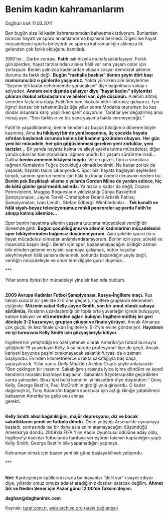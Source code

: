 # Benim kadın kahramanlarım

*Dağhan Irak 11.03.2011*

<div class="yazi"><p>Ben bugün size iki kadın kahramanımdan bahsetmek istiyorum. Bunlardan birincisi hayatı ve sporu anlamlandırma biçimimi belirledi. Diğeri ise hayat mücadelesini sporla birleştirdi ve sporda kahramanlığın aklımıza ilk gelenden çok farklı olduğunu kanıtladı.</p>
<p>1980’ler... Darbe sonrası, <b>Fatih</b> ışık hızıyla muhafazakârlaşıyor. Farklı görüşlerden, hayat tarzlarından aileler hâlâ var ama yaşam onlar için zorlaşıyor. Benim yalnızca kadınlardan oluşan sosyal demokrat ailemin durumu da farklı değil. <b>Bugün “mahalle bask</b><b>ı</b><b>s</b><b>ı</b><b>” denen </b><b>ş</b><b>eyin dört ba</b><b>şı</b><b> mamurunu biz o günlerde ya</b><b>şı</b><b>yoruz.</b> Yolda yürürken aile bireylerime “Saçının teli kadar cehennemde yanacaksın” diye bağırılması vakay-ı adiyeden. <b>Annem evin d</b><b>ışı</b><b>nda çal</b><b>ışı</b><b>yor diye “hayat kad</b><b>ı</b><b>n</b><b>ı</b><b>” söylentisi ç</b><b>ı</b><b>karan ilkokul arkada</b><b>ş</b><b>lar</b><b>ı</b><b>m ve aileleri var, öyle dü</b><b>ş</b><b>ünün.</b> Ailemin altmış seneden fazla oturduğu Fatih’ten ben ilkokulu bitirir bitirmez gidiyoruz. İşin ilginci benzer bir tahammülsüzlüğe yıllar sonra Moda’da otururken bu kez dindar insanlara karşı yapılırken şahit oluyorum. Taraflar yer değiştirmiş ama mesaj aynı: “Sen farklısın ve biz sana yaşama hakkı vermeyeceğiz.”</p>
<p>Fatih’te yaşadıklarımız, benim kendimi az buçuk bildiğim o döneme böyle kazınmış. Ama <b>bu hikâyeyi bir de yeni bo</b><b>ş</b><b>anm</b><b>ış</b><b>, üç çocukla hayata s</b><b>ı</b><b>f</b><b>ı</b><b>rdan ba</b><b>ş</b><b>lamak zorunda kalm</b><b>ış</b><b> bir kad</b><b>ı</b><b>n</b><b>ı</b><b>n gözünden okuyun</b>. <b>Her gün yeni bir mücadele, her gün gö</b><b>ğ</b><b>üslenmesi gereken yeni zorluklar, yeni tacizler...</b> Bir yanda hayatta kalma ve aileyi ayakta tutma mücadelesi, diğer yanda çıkarılan tüm zorluklara rağmen onurlu bir yaşam sürdürme inadı... Galiba <b>benim annemin hikâyesi buydu</b>. Ve en güzeli, tüm o sıkıntılara rağmen Kemalettin Tuğcu çocukluğu olmadı benimki. Ne kadar zorluk da yaşasak, hayatın tadını çıkarıyorduk. Spor bizi hayata bağlayan şeylerden biriydi, sanırım sporun benim için hâlâ bu kadar önemli olmasının nedeni bu. <b>Benim pek Be</b><b>ş</b><b>ikta</b><b>ş</b><b>l</b><b>ı</b><b> aileme o y</b><b>ı</b><b>llarda Gordon Milne de yard</b><b>ı</b><b>m edince, hiç de kötü günler geçirmedik asl</b><b>ı</b><b>nda.</b> Yalnızca o kadar da değil; Drazan Petroviçlerin, Muggsy Boguesların yıldızlaştığı Dünya Basketbol Şampiyonaları, Jayne Torvill-Christopher Deanli Artistik Patinaj Şampiyonaları, Ivan Lendllı, Stefan Edbergli Wimbledonlar... <b>Tek kanall</b><b>ı</b><b> ve hâlâ siyah-beyaz televizyonumuz renkli pencereler aç</b><b>ı</b><b>yordu Fatih’te s</b><b>ı</b><b>k</b><b>ışı</b><b>p kalm</b><b>ış</b><b> ailemize...</b> </p>
<p>Spor benim hayatıma ailemin yaşama tutunma mücadelesi verdiği bir dönemde girdi. <b>Bugün çocuklu</b><b>ğ</b><b>umu ve ailemin kad</b><b>ı</b><b>nlar</b><b>ı</b><b>n</b><b>ı</b><b>n mücadelesini spor hikâyelerinden ba</b><b>ğı</b><b>ms</b><b>ı</b><b>z dü</b><b>ş</b><b>ünemiyorum.</b> Aynı şekilde sporu da o hayat mücadelesi olmadan anlamlandıramıyorum. Benim için spor, sürekli ve insanüstü başarı değil. Benim için spor, kazanamayacağını bildiğin zaman bile elinden gelenin en iyisini yapmaya çalışmak, bütün koşullar aleyhineyken hâlâ şansını denemek, sonunda kazandığın şeyle değil, verdiğin mücadeleyle ve onun temizliğiyle gurur duymak...</p>
<p>***</p>
<p>Yıllar sonra öylesi bir mücadeleyi yine bir kadında buldum. </p>
<p><b><br/>2009 Avrupa Kad</b><b>ı</b><b>nlar Futbol </b><b>Ş</b><b>ampiyonas</b><b>ı</b><b>. Rusya-</b><b>İ</b><b>ngiltere maç</b><b>ı</b><b>.</b> Rus takımı sürpriz bir şekilde 2-0 öne geçmiş, İngiltere gruplarda elenmenin eşiğinde. <b>Müzmin sakat Kelly Jayne Smith, son bir umut olarak sahaya sürülmü</b><b>ş</b><b>.</b> Rusların uzaklaştırdığı bir topla orta yuvarlağın içinde buluşuyor, kaleye bakıyor ve <b>elli metreden a</b><b>ğ</b><b>lar</b><b>ı</b><b> buluyor. </b><b>İ</b><b>ngiltere müthi</b><b>ş</b><b> bir geri dönü</b><b>ş</b><b>le 3-2 kazan</b><b>ı</b><b>yor, gruptan ç</b><b>ı</b><b>k</b><b>ı</b><b>yor ve finale yürüyor.</b> Ancak Almanya çok güçlü, ilk kez finale çıkan İngiltere’yi 6-2’yle evine gönderiyor. <b>Hayat</b><b>ı</b><b>n</b><b>ı</b><b>n en iyi turnuvas</b><b>ı</b><b> Kelly Smith için gözya</b><b>ş</b><b>lar</b><b>ı</b><b>yla bitiyor.</b></p>
<p>İngiltere’nin yetiştirdiği en özel yetenek olarak Amerika’ya futbol bursuyla gittiğinde 19 yaşındaydı Kelly, kısa sürede profesyonel lige de geçti. Ancak kariyeri boyunca peşini bırakmayacak sakatlık furyası da o zaman başlıyordu. Evinden kilometrelerce uzakta sakatlığıyla baş başa, yapayalnızdı. Yıllar sonra <i>Daily Mail</i>’den Ashley Gray’a şöyle anlatacaktı: “Ben çekingen bir insanım. Sakatlığım sırasında iyice içime döndüm ve kendi kendimin moralini bozmaya başladım. Sabahları fizyoterapistle geçirdikten sonra yalnızdım. Biraz içki belki kendimi iyi hissettirir diye düşündüm.” Genç Kelly, George Best’in, Paul McGrath’ın girdiği yola giriyordu. O kadar dağılmıştı ki, Tony Adams’ın bağımlı sporcular için açtığı kliniğe yatabilmesi babasının Amerika’ya gelip onu alması <br/>gerekti. </p>
<p><b><br/>Kelly Smith alkol ba</b><b>ğı</b><b>ml</b><b>ı</b><b>l</b><b>ığı</b><b>n</b><b>ı</b><b>, majör depresyonu, diz ve bacak sakatl</b><b>ı</b><b>klar</b><b>ı</b><b>n</b><b>ı</b><b> yendi ve futbola döndü.</b> Önce yetiştiği Arsenal’de oynamaya başladı, sonrasında ise bir daha asla adım atamayacağını düşündüğü Amerika’ya döndü. 2009’da FIFA Yılın Kadın Oyuncusu ödülüne aday oldu, İngiltere’yi kadınlar futbolunda haritaya yerleştiren takımın kaptanlığını yaptı. Kelly Smith, George Best’in bile yapamadığını yapmıştı. </p>
<p>Kahraman olmak için bazen yeni bir güne başlayabilmek yetiyordu.</p>
<p>***</p>
<p><b><br/>Not:</b> Kardeşimizin katillerini ısrarla bulmayanlar “delil var” rivayet ediyor diye, yıllardır omuz omuza adalet aradığımız dostları satacak değilim. <b>Ahmet Şık ve Nedim Şener için Pazar günü 12:00’de Taksim’deyim.</b> </p>
<p><b>daghan@daghanirak.com</b><i></i></p>
</div>

Kaynak: [taraf.com.tr](http://www.taraf.com.tr/daghan-irak/makale-benim-kadin-kahramanlarim.htm), [web.archive.org (arşiv bağlantısı)](http://web.archive.org/web/20131107101938/http://www.taraf.com.tr/daghan-irak/makale-benim-kadin-kahramanlarim.htm)
